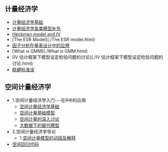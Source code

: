 ## 计量经济学

- [计量经济学基础](./计量经济学笔记.html) 
- [计量经济学各类模型补充](./logit模型.html)  
- [Heckman model and IV](./Heckman_models_and_IV.html) 
- [The ESR Model](./The ESR model.html) 
- [因子分析在量表设计中的应用](./因子分析在量表设计中的应用.html) 
- [What is GMM](./What is GMM.html) 
- [IV 估计框架下模型设定检验问题的讨论](./IV 估计框架下模型设定检验问题的讨论.html) 
- [稳健标准误](./稳健标准误.html) 





## 空间计量经济学

- 1.空间计量经济学入门---在R中的应用
    - [空间计量经济学基础](./空间计量/空间计量经济学笔记.html) 
    - [空间计量基础模型](./空间计量/空间模型使用.html)  
    - [空间计量的深入讨论](./空间计量/空间计量经济学的深入讨论.html) 
    - [大数据下的替代模型](./空间计量/大数据下的替代模型.html) 
- 2.空间计量经济学导论
    - 1.[空间计量模型的动因及解释](./空间计量/空间计量模型的动因及解释.html) 
- [空间回归代码](./空间计量/空间回归代码.html)  